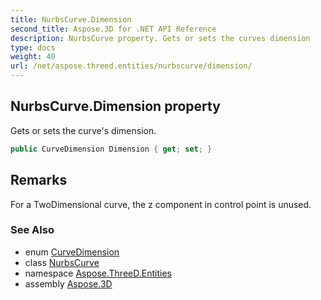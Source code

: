 ```yaml
---
title: NurbsCurve.Dimension
second_title: Aspose.3D for .NET API Reference
description: NurbsCurve property. Gets or sets the curves dimension
type: docs
weight: 40
url: /net/aspose.threed.entities/nurbscurve/dimension/
---
```

## NurbsCurve.Dimension property

Gets or sets the curve's dimension.

```csharp
public CurveDimension Dimension { get; set; }
```

## Remarks

For a TwoDimensional curve, the z component in control point is unused.

### See Also

* enum [CurveDimension](../../curvedimension/)
* class [NurbsCurve](../)
* namespace [Aspose.ThreeD.Entities](../../nurbscurve/)
* assembly [Aspose.3D](../../../)


